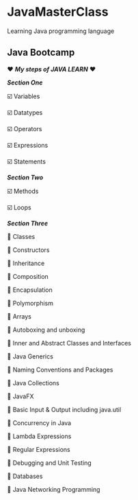 # JavaMasterClass
Learning Java programming language
## Java Bootcamp

:heart: ***My steps of JAVA LEARN*** :heart:

***Section One***

:ballot_box_with_check: Variables

:ballot_box_with_check: Datatypes

:ballot_box_with_check: Operators

:ballot_box_with_check: Expressions

:ballot_box_with_check: Statements

***Section Two***

:ballot_box_with_check: Methods

:ballot_box_with_check: Loops

***Section Three***

:book: Classes

:book: Constructors

:book: Inheritance

:book: Composition

:black_square_button: Encapsulation

:black_square_button: Polymorphism

:black_square_button: Arrays

:black_square_button: Autoboxing and unboxing

:black_square_button: Inner and Abstract Classes and Interfaces

:black_square_button: Java Generics

:black_square_button: Naming Conventions and Packages

:black_square_button: Java Collections

:black_square_button: JavaFX

:black_square_button: Basic Input & Output including java.util

:black_square_button: Concurrency in Java

:black_square_button: Lambda Expressions

:black_square_button: Regular Expressions

:black_square_button: Debugging and Unit Testing

:black_square_button: Databases

:black_square_button: Java Networking Programming

